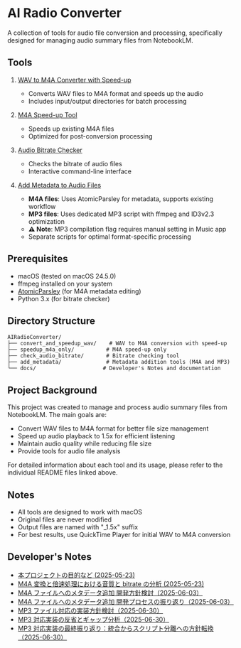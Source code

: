 # AI Radio Converter

A collection of tools for audio file conversion and processing, specifically designed for managing audio summary files from NotebookLM.

## Tools

1. [WAV to M4A Converter with Speed-up](convert_and_speedup_wav/README.md)

   - Converts WAV files to M4A format and speeds up the audio
   - Includes input/output directories for batch processing

2. [M4A Speed-up Tool](speedup_m4a_only/README.md)

   - Speeds up existing M4A files
   - Optimized for post-conversion processing

3. [Audio Bitrate Checker](check_audio_bitrate/README.md)

   - Checks the bitrate of audio files
   - Interactive command-line interface

4. [Add Metadata to Audio Files](add_metadata/README.md)
   - **M4A files**: Uses AtomicParsley for metadata, supports existing workflow
   - **MP3 files**: Uses dedicated MP3 script with ffmpeg and ID3v2.3 optimization
   - **⚠️ Note**: MP3 compilation flag requires manual setting in Music app
   - Separate scripts for optimal format-specific processing

## Prerequisites

- macOS (tested on macOS 24.5.0)
- ffmpeg installed on your system
- [AtomicParsley](https://github.com/wez/atomicparsley) (for M4A metadata editing)
- Python 3.x (for bitrate checker)

## Directory Structure

```text
AIRadioConverter/
├── convert_and_speedup_wav/    # WAV to M4A conversion with speed-up
├── speedup_m4a_only/          # M4A speed-up only
├── check_audio_bitrate/       # Bitrate checking tool
├── add_metadata/              # Metadata addition tools (M4A and MP3)
└── docs/                     # Developer's Notes and documentation
```

## Project Background

This project was created to manage and process audio summary files from NotebookLM. The main goals are:

- Convert WAV files to M4A format for better file size management
- Speed up audio playback to 1.5x for efficient listening
- Maintain audio quality while reducing file size
- Provide tools for audio file analysis

For detailed information about each tool and its usage, please refer to the individual README files linked above.

## Notes

- All tools are designed to work with macOS
- Original files are never modified
- Output files are named with "\_1.5x" suffix
- For best results, use QuickTime Player for initial WAV to M4A conversion

## Developer's Notes

- [本プロジェクトの目的など (2025-05-23)](docs/2025-05-23-project-overview.md)
- [M4A 変換と倍速処理における音質と bitrate の分析 (2025-05-23)](docs/2025-05-23-audio-analysis.md)
- [M4A ファイルへのメタデータ追加 開発方針検討（2025-06-03）](docs/2025-06-03-v1-add_metadata.md)
- [M4A ファイルへのメタデータ追加 開発プロセスの振り返り（2025-06-03）](docs/2025-06-03-v2-add_metadata.md)
- [MP3 ファイル対応の実装方針検討（2025-06-30）](docs/2025-06-30-01-mp3-support-implementation-strategy.md)
- [MP3 対応実装の反省とギャップ分析（2025-06-30）](docs/2025-06-30-02-mp3-implementation-reflection.md)
- [MP3 対応実装の最終振り返り：統合からスクリプト分離への方針転換（2025-06-30）](docs/2025-06-30-03-final-reflection-script-separation.md)
